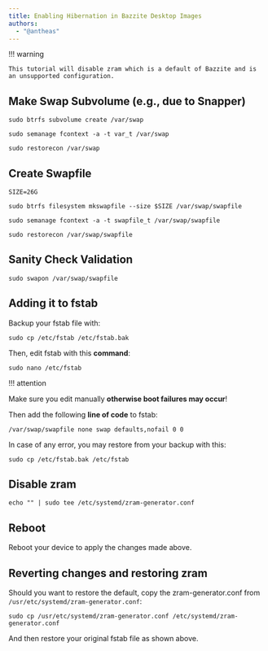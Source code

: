 ```yaml
---
title: Enabling Hibernation in Bazzite Desktop Images
authors:
  - "@antheas"
---
```


!!! warning

    This tutorial will disable zram which is a default of Bazzite and is an unsupported configuration.

## Make Swap Subvolume (e.g., due to Snapper)
```
sudo btrfs subvolume create /var/swap

sudo semanage fcontext -a -t var_t /var/swap

sudo restorecon /var/swap
```

## Create Swapfile

```
SIZE=26G

sudo btrfs filesystem mkswapfile --size $SIZE /var/swap/swapfile

sudo semanage fcontext -a -t swapfile_t /var/swap/swapfile

sudo restorecon /var/swap/swapfile
```

## Sanity Check Validation

```
sudo swapon /var/swap/swapfile
```

## Adding it to fstab

Backup your fstab file with:

```
sudo cp /etc/fstab /etc/fstab.bak
```

Then, edit fstab with this **command**:

```
sudo nano /etc/fstab
```

!!! attention

Make sure you edit manually **otherwise boot failures may occur**!

Then add the following **line of code** to fstab:

`/var/swap/swapfile none swap defaults,nofail 0 0`

In case of any error, you may restore from your backup with this:

```
sudo cp /etc/fstab.bak /etc/fstab
```

## Disable zram

```
echo "" | sudo tee /etc/systemd/zram-generator.conf
```

## Reboot
Reboot your device to apply the changes made above.

## Reverting changes and restoring zram

Should you want to restore the default, copy the zram-generator.conf from `/usr/etc/systemd/zram-generator.conf`:

```
sudo cp /usr/etc/systemd/zram-generator.conf /etc/systemd/zram-generator.conf
```

And then restore your original fstab file as shown above.
